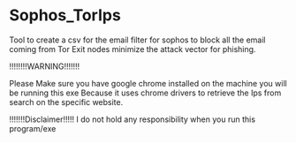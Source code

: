 # Sophos_TorIps
Tool to create a csv for the email filter for sophos to block all the email coming from Tor Exit nodes minimize the attack vector for phishing.


!!!!!!!!WARNING!!!!!!!

Please Make sure you have google chrome installed on the machine you will be running this exe 
Because it uses chrome drivers to retrieve the Ips from search on the specific website.


!!!!!!!Disclaimer!!!!!
I do not hold any responsibility when you run this program/exe
